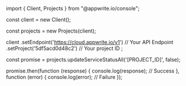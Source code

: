 import { Client, Projects } from "@appwrite.io/console";

const client = new Client();

const projects = new Projects(client);

client
    .setEndpoint('https://cloud.appwrite.io/v1') // Your API Endpoint
    .setProject('5df5acd0d48c2') // Your project ID
;

const promise = projects.updateServiceStatusAll('[PROJECT_ID]', false);

promise.then(function (response) {
    console.log(response); // Success
}, function (error) {
    console.log(error); // Failure
});